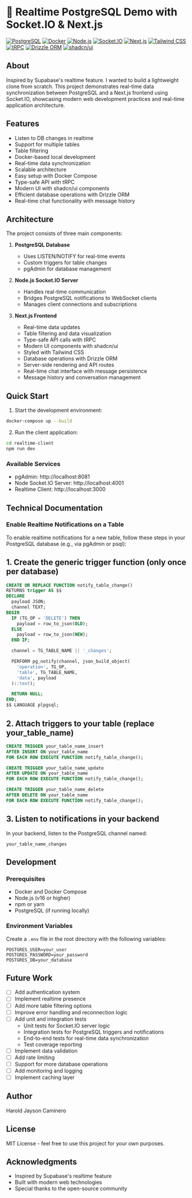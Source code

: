 # 🧠 Realtime PostgreSQL Demo with Socket.IO & Next.js

[![PostgreSQL](https://img.shields.io/badge/PostgreSQL-316192?style=for-the-badge&logo=postgresql&logoColor=white)](https://www.postgresql.org/)
[![Docker](https://img.shields.io/badge/Docker-2496ED?style=for-the-badge&logo=docker&logoColor=white)](https://www.docker.com/)
[![Node.js](https://img.shields.io/badge/Node.js-339933?style=for-the-badge&logo=nodedotjs&logoColor=white)](https://nodejs.org/)
[![Socket.IO](https://img.shields.io/badge/Socket.IO-010101?style=for-the-badge&logo=socket.io&logoColor=white)](https://socket.io/)
[![Next.js](https://img.shields.io/badge/Next.js-000000?style=for-the-badge&logo=next.js&logoColor=white)](https://nextjs.org/)
[![Tailwind CSS](https://img.shields.io/badge/Tailwind_CSS-38B2AC?style=for-the-badge&logo=tailwind-css&logoColor=white)](https://tailwindcss.com/)
[![tRPC](https://img.shields.io/badge/tRPC-2596BE?style=for-the-badge&logo=trpc&logoColor=white)](https://trpc.io/)
[![Drizzle ORM](https://img.shields.io/badge/Drizzle-000000?style=for-the-badge&logo=drizzle&logoColor=white)](https://orm.drizzle.team/)
[![shadcn/ui](https://img.shields.io/badge/shadcn/ui-000000?style=for-the-badge&logo=shadcnui&logoColor=white)](https://ui.shadcn.com/)

## About

Inspired by Supabase's realtime feature. I wanted to build a lightweight clone from scratch. This project demonstrates real-time data synchronization between PostgreSQL and a Next.js frontend using Socket.IO, showcasing modern web development practices and real-time application architecture.

## Features

- Listen to DB changes in realtime
- Support for multiple tables
- Table filtering
- Docker-based local development
- Real-time data synchronization
- Scalable architecture
- Easy setup with Docker Compose
- Type-safe API with tRPC
- Modern UI with shadcn/ui components
- Efficient database operations with Drizzle ORM
- Real-time chat functionality with message history

## Architecture

The project consists of three main components:

1. **PostgreSQL Database**
   - Uses LISTEN/NOTIFY for real-time events
   - Custom triggers for table changes
   - pgAdmin for database management

2. **Node.js Socket.IO Server**
   - Handles real-time communication
   - Bridges PostgreSQL notifications to WebSocket clients
   - Manages client connections and subscriptions

3. **Next.js Frontend**
   - Real-time data updates
   - Table filtering and data visualization
   - Type-safe API calls with tRPC
   - Modern UI components with shadcn/ui
   - Styled with Tailwind CSS
   - Database operations with Drizzle ORM
   - Server-side rendering and API routes
   - Real-time chat interface with message persistence
   - Message history and conversation management

## Quick Start

1. Start the development environment:
```bash
docker-compose up --build
```

2. Run the client application:
```bash
cd realtime-client
npm run dev
```

### Available Services
- pgAdmin: http://localhost:8081
- Node Socket.IO Server: http://localhost:4001
- Realtime Client: http://localhost:3000

## Technical Documentation

### Enable Realtime Notifications on a Table

To enable realtime notifications for a new table, follow these steps in your PostgreSQL database (e.g., via pgAdmin or psql):

## 1. Create the generic trigger function (only once per database)

```sql
CREATE OR REPLACE FUNCTION notify_table_change()
RETURNS trigger AS $$
DECLARE
  payload JSON;
  channel TEXT;
BEGIN
  IF (TG_OP = 'DELETE') THEN
    payload = row_to_json(OLD);
  ELSE
    payload = row_to_json(NEW);
  END IF;

  channel = TG_TABLE_NAME || '_changes';

  PERFORM pg_notify(channel, json_build_object(
    'operation', TG_OP,
    'table', TG_TABLE_NAME,
    'data', payload
  )::text);

  RETURN NULL;
END;
$$ LANGUAGE plpgsql;
```

## 2. Attach triggers to your table (replace your_table_name)

```sql
CREATE TRIGGER your_table_name_insert
AFTER INSERT ON your_table_name
FOR EACH ROW EXECUTE FUNCTION notify_table_change();

CREATE TRIGGER your_table_name_update
AFTER UPDATE ON your_table_name
FOR EACH ROW EXECUTE FUNCTION notify_table_change();

CREATE TRIGGER your_table_name_delete
AFTER DELETE ON your_table_name
FOR EACH ROW EXECUTE FUNCTION notify_table_change();
```

## 3. Listen to notifications in your backend

In your backend, listen to the PostgreSQL channel named:

```
your_table_name_changes
```

## Development

### Prerequisites
- Docker and Docker Compose
- Node.js (v16 or higher)
- npm or yarn
- PostgreSQL (if running locally)

### Environment Variables
Create a `.env` file in the root directory with the following variables:
```env
POSTGRES_USER=your_user
POSTGRES_PASSWORD=your_password
POSTGRES_DB=your_database
```

## Future Work

- [ ] Add authentication system
- [ ] Implement realtime presence
- [ ] Add more table filtering options
- [ ] Improve error handling and reconnection logic
- [ ] Add unit and integration tests
  - Unit tests for Socket.IO server logic
  - Integration tests for PostgreSQL triggers and notifications
  - End-to-end tests for real-time data synchronization
  - Test coverage reporting
- [ ] Implement data validation
- [ ] Add rate limiting
- [ ] Support for more database operations
- [ ] Add monitoring and logging
- [ ] Implement caching layer

## Author

Harold Jayson Caminero

## License

MIT License - feel free to use this project for your own purposes.

## Acknowledgments

- Inspired by Supabase's realtime feature
- Built with modern web technologies
- Special thanks to the open-source community 